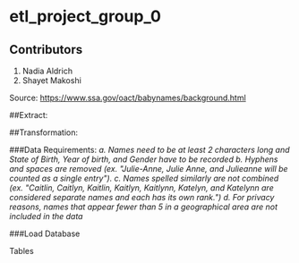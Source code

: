 # etl_project_group_0

## Contributors
1. Nadia Aldrich
2. Shayet Makoshi

Source: https://www.ssa.gov/oact/babynames/background.html

##Extract:


##Transformation:


###Data Requirements:
*a. Names need to be at least 2 characters long and State of Birth, Year of birth, and Gender have to be recorded*
*b. Hyphens and spaces are removed (ex. "Julie-Anne, Julie Anne, and Julieanne will be counted as a single entry").*
*c. Names spelled similarly are not combined (ex. "Caitlin, Caitlyn, Kaitlin, Kaitlyn, Kaitlynn, Katelyn, and Katelynn are considered separate names and each has its own rank.")*
*d. For privacy reasons, names that appear fewer than 5 in a geographical area are not included in the data*


###Load
Database

Tables
